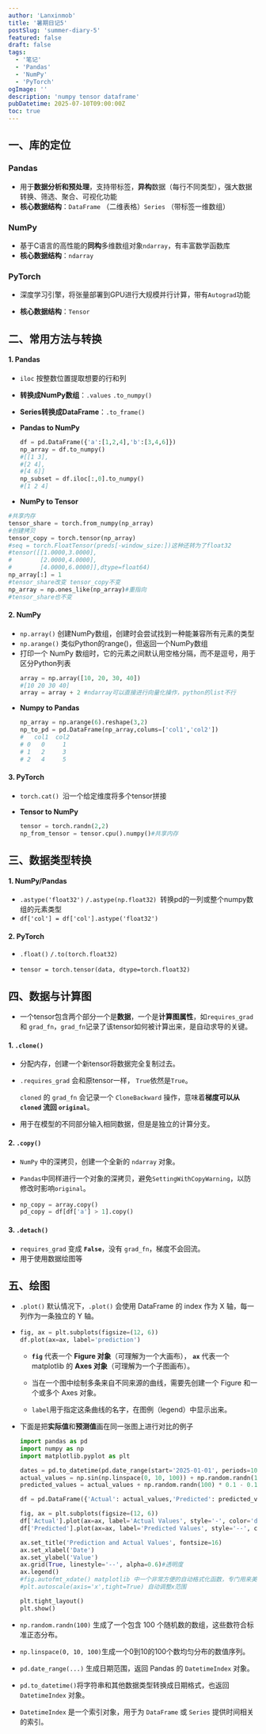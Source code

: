 ```yaml
---
author: 'Lanxinmob'
title: '暑期日记5'
postSlug: 'summer-diary-5'
featured: false
draft: false
tags:
  - '笔记'
  - 'Pandas'
  - 'NumPy'
  - 'PyTorch'
ogImage: ''
description: 'numpy tensor dataframe'
pubDatetime: 2025-07-10T09:00:00Z
toc: true
---
```


## 一、库的定位

### Pandas

- 用于**数据分析和预处理**，支持带标签，**异构**数据（每行不同类型），强大数据转换、筛选、聚合、可视化功能
- **核心数据结构**：`DataFrame` （二维表格）`Series` （带标签一维数组） 

### NumPy

- 基于C语言的高性能的**同构**多维数组对象`ndarray`，有丰富数学函数库
- **核心数据结构**：`ndarray`

### PyTorch

- 深度学习引擎，将张量部署到GPU进行大规模并行计算，带有`Autograd`功能

- **核心数据结构**：`Tensor`
## 二、常用方法与转换

#### 1. Pandas

- `iloc` 按整数位置提取想要的行和列

- **转换成NumPy数组**：`.values` `.to_numpy()`

- **Series转换成DataFrame**：`.to_frame()`

- **Pandas to NumPy**

  ```python
  df = pd.DataFrame({'a':[1,2,4],'b':[3,4,6]})
  np_array = df.to_numpy()
  #[[1 3],
  #[2 4],
  #[4 6]]
  np_subset = df.iloc[:,0].to_numpy()
  #[1 2 4]
  ```
-  **NumPy to Tensor**
  
  ```python
  #共享内存
  tensor_share = torch.from_numpy(np_array)
  #创建拷贝
  tensor_copy = torch.tensor(np_array)
  #seq = torch.FloatTensor(preds[-window_size:])这种还转为了float32
  #tensor([[1.0000,3.0000],
  #        [2.0000,4.0000],
  #        [4.0000,6.0000]],dtype=float64)
  np_array[:] = 1
  #tensor_share改变 tensor_copy不变
  np_array = np.ones_like(np_array)#重指向
  #tensor_share也不变
  ```

#### 2. NumPy
- `np.array()` 创建NumPy数组，创建时会尝试找到一种能兼容所有元素的类型
- `np.arange()` 类似Python的range()，但返回一个NumPy数组
- 打印一个 NumPy 数组时，它的元素之间默认用空格分隔，而不是逗号，用于区分Python列表
  ```python
  array = np.array([10, 20, 30, 40])
  #[10 20 30 40]
  array = array + 2 #ndarray可以直接进行向量化操作，python的list不行
  ```
- **Numpy to Pandas**
  ```python
  np_array = np.arange(6).reshape(3,2)
  np_to_pd = pd.DataFrame(np_array,colums=['col1','col2'])
  #   col1  col2
  # 0   0     1
  # 1   2     3
  # 2   4     5
  ```
#### 3. PyTorch

- `torch.cat() `沿一个给定维度将多个tensor拼接
- **Tensor to NumPy**
  
   ```python
   tensor = torch.randn(2,2)
   np_from_tensor = tensor.cpu().numpy()#共享内存
   ```

## 三、数据类型转换

#### 1. NumPy/Pandas

- `.astype('float32')` `/.astype(np.float32) `转换pd的一列或整个numpy数组的元素类型
- `df['col'] = df['col'].astype('float32')`

#### 2. PyTorch

- `.float()` `/.to(torch.float32)`

- `tensor = torch.tensor(data, dtype=torch.float32) `

## 四、数据与计算图

- 一个tensor包含两个部分一个是**数据**，一个是**计算图属性**，如`requires_grad` 和 `grad_fn`，`grad_fn`记录了该tensor如何被计算出来，是自动求导的关键。
#### 1. `.clone()` 

- 分配内存，创建一个新tensor将数据完全复制过去。
- `.requires_grad` 会和原tensor一样， `True`依然是`True`。

  `cloned` 的 `grad_fn` 会记录一个 `CloneBackward` 操作，意味着**梯度可以从 `cloned` 流回 `original`**。

- 用于在模型的不同部分输入相同数据，但是是独立的计算分支。
#### 2. `.copy()`

- `NumPy` 中的深拷贝，创建一个全新的 `ndarray` 对象。

- `Pandas`中同样进行一个对象的深拷贝，避免`SettingWithCopyWarning`，以防修改时影响`original`。

- ```python
  np_copy = array.copy()
  pd_copy = df[df['a'] > 1].copy()
  ```

#### 3. `.detach()`

- `requires_grad`  变成 **`False`**，没有 `grad_fn`，梯度不会回流。
- 用于使用数据绘图等

## 五、绘图

- `.plot()` 默认情况下，`.plot()` 会使用 DataFrame 的 index 作为 X 轴，每一列作为一条独立的 Y 轴。

- ```python
  fig, ax = plt.subplots(figsize=(12, 6))
  df.plot(ax=ax, label='prediction')
  ```
  
  - **`fig`** 代表一个 **Figure 对象**（可理解为一个大画布）， **`ax`** 代表一个 matplotlib 的 **Axes 对象**（可理解为一个子图画布）。
  - 当在一个图中绘制多条来自不同来源的曲线，需要先创建一个 Figure 和一个或多个 Axes 对象。
  
  - `label`用于指定这条曲线的名字，在图例（legend）中显示出来。
  
- 下面是把**实际值**和**预测值**画在同一张图上进行对比的例子
  ```python
  import pandas as pd
  import numpy as np
  import matplotlib.pyplot as plt
  
  dates = pd.to_datetime(pd.date_range(start='2025-01-01', periods=100))
  actual_values = np.sin(np.linspace(0, 10, 100)) + np.random.randn(100) * 0.1
  predicted_values = actual_values + np.random.randn(100) * 0.1 - 0.1
  
  df = pd.DataFrame({'Actual': actual_values,'Predicted': predicted_values}, index=dates)
  
  fig, ax = plt.subplots(figsize=(12, 6))
  df['Actual'].plot(ax=ax, label='Actual Values', style='-', color='dodgerblue')
  df['Predicted'].plot(ax=ax, label='Predicted Values', style='--', color='orangered')
  
  ax.set_title('Prediction and Actual Values', fontsize=16)
  ax.set_xlabel('Date')
  ax.set_ylabel('Value')
  ax.grid(True, linestyle='--', alpha=0.6)#透明度
  ax.legend() 
  #fig.autofmt_xdate() matplotlib 中一个非常方便的自动格式化函数，专门用来美化X轴上的日期标签
  #plt.autoscale(axis='x',tight=True) 自动调整x范围
  
  plt.tight_layout()
  plt.show()
  ```
  
- `np.random.randn(100)` 生成了一个包含 100 个随机数的数组，这些数符合标准正态分布。
- `np.linspace(0, 10, 100)`生成一个0到10的100个数均匀分布的数值序列。
- `pd.date_range(...)` 生成日期范围，返回 Pandas 的 `DatetimeIndex` 对象。
- `pd.to_datetime()`将字符串和其他数据类型转换成日期格式，也返回 `DatetimeIndex` 对象。
- `DatetimeIndex` 是一个索引对象，用于为 `DataFrame` 或 `Series` 提供时间相关的索引。




